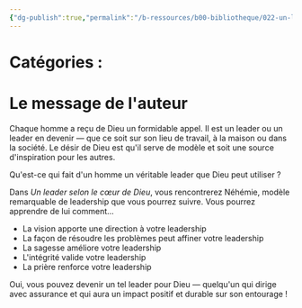 ```yaml
---
{"dg-publish":true,"permalink":"/b-ressources/b00-bibliotheque/022-un-leader-selon-le-coeur-de-dieu-jim-george/","title":"Un leader selon le coeur de Dieu","tags":["📓Book"],"noteIcon":""}
---
```



# Catégories : 


# Le message de l'auteur
Chaque homme a reçu de Dieu un formidable appel. Il est un leader ou un leader en devenir — que ce soit sur son lieu de travail, à la maison ou dans la société. Le désir de Dieu est qu'il serve de modèle et soit une source d'inspiration pour les autres.

Qu'est-ce qui fait d'un homme un véritable leader que Dieu peut utiliser ?

Dans _Un leader selon le cœur de Dieu_, vous rencontrerez Néhémie, modèle remarquable de leadership que vous pourrez suivre. Vous pourrez apprendre de lui comment...

- La vision apporte une direction à votre leadership
- La façon de résoudre les problèmes peut affiner votre leadership
- La sagesse améliore votre leadership
- L'intégrité valide votre leadership
- La prière renforce votre leadership

Oui, vous pouvez devenir un tel leader pour Dieu — quelqu'un qui dirige avec assurance et qui aura un impact positif et durable sur son entourage !